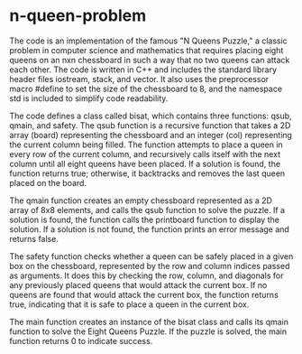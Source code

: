 # n-queen-problem
The code is an implementation of the famous "N Queens Puzzle," a classic problem in computer science and mathematics that requires placing eight queens on an nxn chessboard in such a way that no two queens can attack each other. The code is written in C++ and includes the standard library header files iostream, stack, and vector. It also uses the preprocessor macro #define to set the size of the chessboard to 8, and the namespace std is included to simplify code readability.

The code defines a class called bisat, which contains three functions: qsub, qmain, and safety. The qsub function is a recursive function that takes a 2D array (board) representing the chessboard and an integer (col) representing the current column being filled. The function attempts to place a queen in every row of the current column, and recursively calls itself with the next column until all eight queens have been placed. If a solution is found, the function returns true; otherwise, it backtracks and removes the last queen placed on the board.

The qmain function creates an empty chessboard represented as a 2D array of 8x8 elements, and calls the qsub function to solve the puzzle. If a solution is found, the function calls the printboard function to display the solution. If a solution is not found, the function prints an error message and returns false.

The safety function checks whether a queen can be safely placed in a given box on the chessboard, represented by the row and column indices passed as arguments. It does this by checking the row, column, and diagonals for any previously placed queens that would attack the current box. If no queens are found that would attack the current box, the function returns true, indicating that it is safe to place a queen in the current box.

The main function creates an instance of the bisat class and calls its qmain function to solve the Eight Queens Puzzle. If the puzzle is solved, the main function returns 0 to indicate success.

